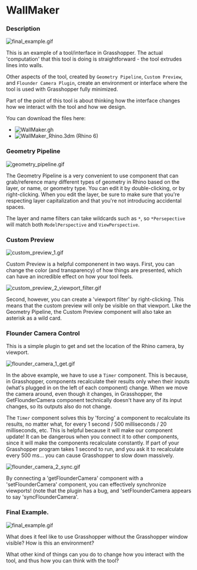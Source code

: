 # WallMaker

### Description 

![final_example.gif](https://github.com/dantaeyoung/GrasshopperArsenal/blob/master/WallMaker/gifs/final_example.gif)

This is an example of a tool/interface in Grasshopper. 
The actual 'computation' that this tool is doing is straightforward - the tool extrudes lines into walls.

Other aspects of the tool, created by `Geometry Pipeline`, `Custom Preview`, and `Flounder Camera Plugin`, create an environment or interface where the tool is used with Grasshopper fully minimized.

Part of the point of this tool is about thinking how the interface changes how we interact with the tool and how we design. 

You can download the files here:
- ![WallMaker.gh](WallMaker.gh)
- ![WallMaker_Rhino.3dm](WallMaker_Rhino.3dm) (Rhino 6)


### Geometry Pipeline

![geometry_pipeline.gif](https://github.com/dantaeyoung/GrasshopperArsenal/blob/master/WallMaker/gifs/geometry_pipeline.gif)

The Geometry Pipeline is a very convenient to use component that can grab/reference many different types of geometry in Rhino based on the layer, or name, or geometry type. You can edit it by double-clicking, or by right-clicking. When you edit the layer, be sure to make sure that you're respecting layer capitalization and that you're not introducing accidental spaces.

The layer and name filters can take wildcards such as `*`, so `*Persepective` will match both `ModelPerspective` and `ViewPerspective`.

### Custom Preview

![custom_preview_1.gif](https://github.com/dantaeyoung/GrasshopperArsenal/blob/master/WallMaker/gifs/custom_preview_1.gif)

Custom Preview is a helpful componenent in two ways. First, you can change the color (and transparency) of how things are presented, which can have an incredible effect on how your tool feels. 

![custom_preview_2_viewport_filter.gif](https://github.com/dantaeyoung/GrasshopperArsenal/blob/master/WallMaker/gifs/custom_preview_2_viewport_filter.gif)

Second, however, you can create a 'viewport filter' by right-clicking. This means that the custom preview will only be visible on that viewport. Like the Geometry Pipeline, the Custom Preview component will also take an asterisk as a wild card.

### Flounder Camera Control

This is a simple plugin to get and set the location of the Rhino camera, by viewport. 

![flounder_camera_1_get.gif](https://github.com/dantaeyoung/GrasshopperArsenal/blob/master/WallMaker/gifs/flounder_camera_1_get.gif)

In the above example, we have to use a `Timer` component. This is because, in Grasshopper, components recalculate their results only when their inputs (what's plugged in on the left of each component) change. When we move the camera around, even though it changes, in Grasshopper, the GetFlounderCamera component technically doesn't have any of its input changes, so its outputs also do not change.

The `Timer` component solves this by 'forcing' a component to recalculate its results, no matter what, for every 1 second / 500 milliseconds / 20 milliseconds, etc. This is helpful because it will make our component update! It can be dangerous when you connect it to other components, since it will make the components recalculate constantly. If part of your Grasshopper program takes 1 second to run, and you ask it to recalculate every 500 ms... you can cause Grasshopper to slow down massively. 

![flounder_camera_2_sync.gif](https://github.com/dantaeyoung/GrasshopperArsenal/blob/master/WallMaker/gifs/flounder_camera_2_sync.gif)

By connecting a 'getFlounderCamera' component with a 'setFlounderCamera' component, you can effectively synchronize viewports! (note that the plugin has a bug, and 'setFlounderCamera appears to say 'syncFlounderCamera'.

### Final Example.

![final_example.gif](https://github.com/dantaeyoung/GrasshopperArsenal/blob/master/WallMaker/gifs/final_example.gif)

What does it feel like to use Grasshopper without the Grasshopper window visible? How is this an environment? 

What other kind of things can you do to change how you interact with the tool, and thus how you can think with the tool?
